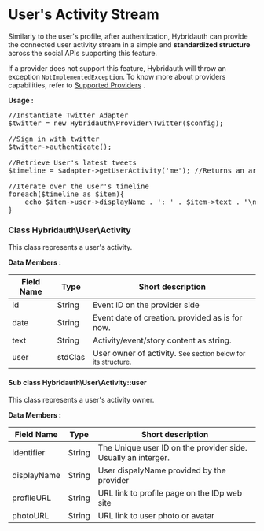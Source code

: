 User's Activity Stream
======================

Similarly to the user's profile, after authentication, Hybridauth can provide the connected user activity
stream in a simple and **standardized structure** across the social APIs supporting this feature.

If a provider does not support this feature, Hybridauth will throw an exception `NotImplementedException`.
To know more about providers capabilities, refer to [Supported Providers](providers.html) .

**Usage :**

<pre>
//Instantiate Twitter Adapter
$twitter = new Hybridauth\Provider\Twitter($config);

//Sign in with twitter
$twitter->authenticate();

//Retrieve User's latest tweets
$timeline = $adapter->getUserActivity('me'); //Returns an array of Hybridauth\User\Activity objects

//Iterate over the user's timeline
foreach($timeline as $item){
    echo $item->user->displayName . ': ' . $item->text . "\n";
}
</pre>


### Class Hybridauth\User\Activity

This class represents a user's activity.

**Data Members :**

Field Name    | Type     | Short description
------------- | ---------| -------------------------------------------------------
id            | String   | Event ID on the provider side
date          | String   | Event date of creation. provided as is for now.
text          | String   | Activity/event/story content as string.
user	      | stdClas  | User owner of activity. <small>See section below for its structure.</small> 

#### Sub class Hybridauth\User\Activity::user

This class represents a user's activity owner.

**Data Members :**

Field Name    | Type     | Short description
------------- | ---------| -------------------------------------------------------
identifier    | String   | The Unique user ID on the provider side. Usually an interger.
displayName   | String   | User dispalyName provided by the provider
profileURL    | String   | URL link to profile page on the IDp web site
photoURL      | String   | URL link to user photo or avatar

